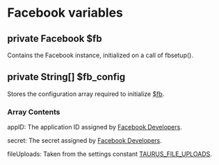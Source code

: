 # Facebook variables

## private Facebook $fb

Contains the Facebook instance, initialized on a call of fbsetup().

## private String[] $fb_config

Stores the configuration array required to initialize [$fb](https://github.com/TDLive-Inc/taurus/blob/doc/variables/facebook/README.md#private-facebook-fb).

### Array Contents

appID: The application ID assigned by [Facebook Developers](http://developers.facebook.com/).

secret: The secret assigned by [Facebook Developers](http://developers.facebook.com/).

fileUploads: Taken from the settings constant [TAURUS_FILE_UPLOADS](https://github.com/TDLive-Inc/taurus/tree/doc/variables/settings#taurus_file_uploads).